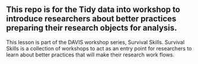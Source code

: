 ## This repo is for the Tidy data into workshop to introduce researchers about better practices preparing their research objects for analysis. 

This lesson is part of the DAVIS workshop series, Survival Skills. Survival Skills is a collection of workshops to act as an entry point for researchers to learn about better practices that will make their research work flows. 